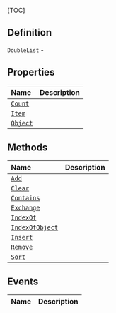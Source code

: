 [TOC]
## Definition

`DoubleList` - 

## Properties
|Name|Description|
| :------------ | :------------ |
|[`Count`]("DoubleList.Count.md")||
|[`Item`]("DoubleList.Item.md")||
|[`Object`]("DoubleList.Object.md")||

## Methods
|Name|Description|
| :------------ | :------------ |
|[`Add`]("DoubleList.Add.md")||
|[`Clear`]("DoubleList.Clear.md")||
|[`Contains`]("DoubleList.Contains.md")||
|[`Exchange`]("DoubleList.Exchange.md")||
|[`IndexOf`]("DoubleList.IndexOf.md")||
|[`IndexOfObject`]("DoubleList.IndexOfObject.md")||
|[`Insert`]("DoubleList.Insert.md")||
|[`Remove`]("DoubleList.Remove.md")||
|[`Sort`]("DoubleList.Sort.md")||
## Events
|Name|Description|
| :------------ | :------------ |
